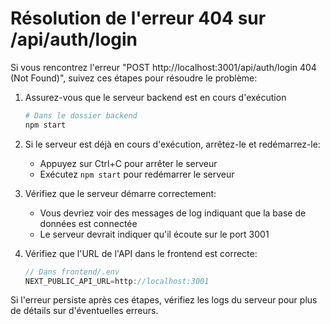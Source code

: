 # Résolution de l'erreur 404 sur /api/auth/login

Si vous rencontrez l'erreur "POST http://localhost:3001/api/auth/login 404 (Not Found)", suivez ces étapes pour résoudre le problème:

1. Assurez-vous que le serveur backend est en cours d'exécution
   ```bash
   # Dans le dossier backend
   npm start
   ```

2. Si le serveur est déjà en cours d'exécution, arrêtez-le et redémarrez-le:
   - Appuyez sur Ctrl+C pour arrêter le serveur
   - Exécutez `npm start` pour redémarrer le serveur

3. Vérifiez que le serveur démarre correctement:
   - Vous devriez voir des messages de log indiquant que la base de données est connectée
   - Le serveur devrait indiquer qu'il écoute sur le port 3001

4. Vérifiez que l'URL de l'API dans le frontend est correcte:
   ```javascript
   // Dans frontend/.env
   NEXT_PUBLIC_API_URL=http://localhost:3001
   ```

Si l'erreur persiste après ces étapes, vérifiez les logs du serveur pour plus de détails sur d'éventuelles erreurs.
